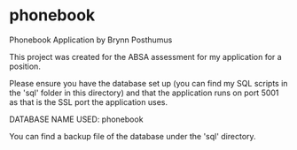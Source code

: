 # phonebook
Phonebook Application by Brynn Posthumus

This project was created for the ABSA assessment for my application for a position.

Please ensure you have the database set up (you can find my SQL scripts in the 'sql' folder in this directory) and that the application runs on port 5001 as that is the SSL port the application uses.

DATABASE NAME USED: phonebook

You can find a backup file of the database under the 'sql' directory.

